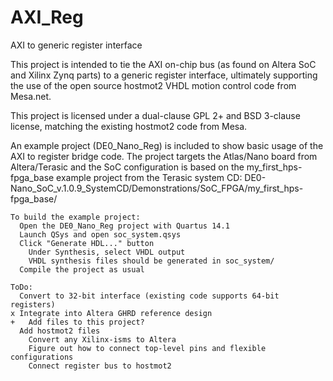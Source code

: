 # AXI_Reg
AXI to generic register interface

This project is intended to tie the AXI on-chip bus (as found on Altera
SoC and Xilinx Zynq parts) to a generic register interface, ultimately
supporting the use of the open source hostmot2 VHDL motion control code
from Mesa.net.

This project is licensed under a dual-clause GPL 2+ and BSD 3-clause
license, matching the existing hostmot2 code from Mesa.

An example project (DE0_Nano_Reg) is included to show basic usage of
the AXI to register bridge code.  The project targets the Atlas/Nano
board from Altera/Terasic and the SoC configuration is based on the
my_first_hps-fpga_base example project from the Terasic system CD:
DE0-Nano_SoC_v.1.0.9_SystemCD/Demonstrations/SoC_FPGA/my_first_hps-fpga_base/

```
To build the example project:
  Open the DE0_Nano_Reg project with Quartus 14.1
  Launch QSys and open soc_system.qsys
  Click "Generate HDL..." button
    Under Synthesis, select VHDL output
    VHDL synthesis files should be generated in soc_system/
  Compile the project as usual
```
```
ToDo:
  Convert to 32-bit interface (existing code supports 64-bit registers)
x Integrate into Altera GHRD reference design
+   Add files to this project?
  Add hostmot2 files
    Convert any Xilinx-isms to Altera
    Figure out how to connect top-level pins and flexible configurations
    Connect register bus to hostmot2
```
